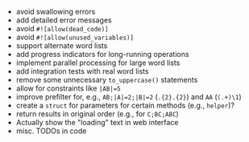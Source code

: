 * avoid swallowing errors
* add detailed error messages
* avoid `#![allow(dead_code)]`
* avoid `#![allow(unused_variables)]`
* support alternate word lists
* add progress indicators for long-running operations
* implement parallel processing for large word lists
* add integration tests with real word lists
* remove some unnecessary `to_uppercase()` statements
* allow for constraints like `|AB|=5`
* improve prefilter for, e.g., `AB;|A|=2;|B|=2` (`.{2}.{2}`) and `AA` (`(.+)\1`)
* create a `struct` for parameters for certain methods \(e.g., `helper`\)?
* return results in original order (e.g., for `C;BC;ABC`)
* Actually show the "loading" text in web interface
* misc. TODOs in code
